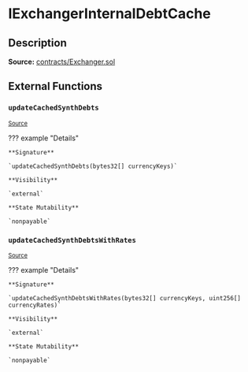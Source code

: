 # IExchangerInternalDebtCache

## Description

**Source:** [contracts/Exchanger.sol](https://github.com/Synthetixio/synthetix/tree/v2.35.1-alpha/contracts/Exchanger.sol)

## External Functions

### `updateCachedSynthDebts`

<sub>[Source](https://github.com/Synthetixio/synthetix/tree/v2.35.1-alpha/contracts/Exchanger.sol#L64)</sub>

??? example "Details"

    **Signature**

    `updateCachedSynthDebts(bytes32[] currencyKeys)`

    **Visibility**

    `external`

    **State Mutability**

    `nonpayable`

### `updateCachedSynthDebtsWithRates`

<sub>[Source](https://github.com/Synthetixio/synthetix/tree/v2.35.1-alpha/contracts/Exchanger.sol#L62)</sub>

??? example "Details"

    **Signature**

    `updateCachedSynthDebtsWithRates(bytes32[] currencyKeys, uint256[] currencyRates)`

    **Visibility**

    `external`

    **State Mutability**

    `nonpayable`

